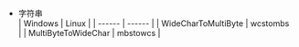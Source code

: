 * 字符串 <br/>
| Windows | Linux |
| ------ | ------ |
| WideCharToMultiByte | wcstombs |
| MultiByteToWideChar | mbstowcs |
